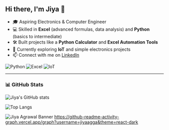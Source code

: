 ## Hi there, I'm Jiya 👋

- 🎓 Aspiring Electronics & Computer Engineer  
- 💻 Skilled in **Excel** (advanced formulas, data analysis) and **Python** (basics to intermediate)  
- 🛠 Built projects like a **Python Calculator** and **Excel Automation Tools**  
- 🌱 Currently exploring **IoT** and simple electronics projects  
- 📫 Connect with me on [LinkedIn](https://www.linkedin.com/in/jiya-agrawal-24460537a)  

![Python](https://img.shields.io/badge/Python-3776AB?style=for-the-badge&logo=python&logoColor=white)
![Excel](https://img.shields.io/badge/Excel-217346?style=for-the-badge&logo=microsoft-excel&logoColor=white)
![IoT](https://img.shields.io/badge/IoT-FF6F00?style=for-the-badge&logo=internet-of-things&logoColor=white)

---

### 📊 GitHub Stats
![Jiya's GitHub stats](https://github-readme-stats.vercel.app/api?username=jiyaaggarwal267-maker&show_icons=true&theme=tokyonight)

![Top Langs](https://github-readme-stats.vercel.app/api/top-langs/?username=jiyaaggarwal267-maker&layout=compact&theme=tokyonight)

![Jiya Agrawal Banner](assets/banner.png)
https://github-readme-activity-graph.vercel.app/graph?username=jiyaagga&theme=react-dark
